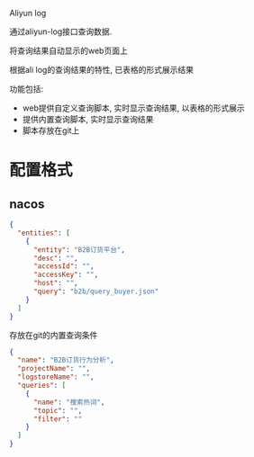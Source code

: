 Aliyun log 

通过aliyun-log接口查询数据.

将查询结果自动显示的web页面上

根据ali log的查询结果的特性, 已表格的形式展示结果

功能包括:

- web提供自定义查询脚本, 实时显示查询结果, 以表格的形式展示
- 提供内置查询脚本, 实时显示查询结果
- 脚本存放在git上



# 配置格式

## nacos

```json
{
  "entities": [
    {
      "entity": "B2B订货平台",
      "desc": "",
      "accessId": "",
      "accessKey": "",
      "host": "",
      "query": "b2b/query_buyer.json"
    }
  ]
}
```

存放在git的内置查询条件


```json
{
  "name": "B2B订货行为分析",
  "projectName": "",
  "logstoreName": "",
  "queries": [
    {
      "name": "搜索热词",
      "topic": "",
      "filter": ""
    }
  ]
}
```
